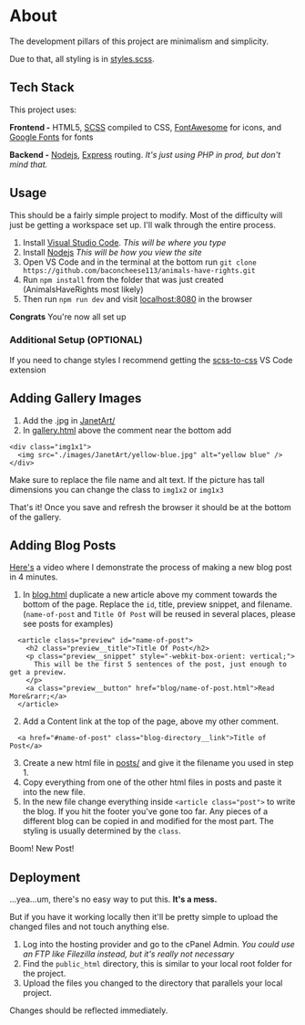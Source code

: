 # About

The development pillars of this project are minimalism and simplicity.

Due to that, all  styling is in [styles.scss](public/css/styles.scss).


## Tech Stack

This project uses:

**Frontend -** HTML5, [SCSS](https://sass-lang.com/documentation/syntax) compiled to CSS, [FontAwesome](https://fontawesome.com/icons?d=gallery) for icons, and [Google Fonts](https://fonts.google.com/) for fonts

**Backend -** [Nodejs](https://nodejs.org/en/), [Express](https://expressjs.com/) routing. *It's just using PHP in prod, but don't mind that.*


## Usage

This should be a fairly simple project to modify. Most of the difficulty will just be getting a workspace set up. I'll walk through the entire process.

1. Install [Visual Studio Code](https://code.visualstudio.com/). *This will be where you type*
2. Install [Nodejs](https://nodejs.org/en/) *This will be how you view the site*
3. Open VS Code and in the terminal at the bottom run `git clone https://github.com/baconcheese113/animals-have-rights.git`
4. Run `npm install` from the folder that was just created (AnimalsHaveRights most likely)
5. Then run `npm run dev` and visit [localhost:8080](http://localhost:8080) in the browser

**Congrats** You're now all set up

### Additional Setup (OPTIONAL)

If you need to change styles I recommend getting the [scss-to-css](https://marketplace.visualstudio.com/items?itemName=yutent.scss-to-css) VS Code extension


## Adding Gallery Images

1. Add the .jpg in [JanetArt/](public/images/JanetArt/)
2. In [gallery.html](public/gallery.html) above the comment near the bottom add
```
<div class="img1x1">
  <img src="./images/JanetArt/yellow-blue.jpg" alt="yellow blue" />
</div>
```
Make sure to replace the file name and alt text. If the picture has tall dimensions you can change the class to `img1x2` or `img1x3`

That's it! Once you save and refresh the browser it should be at the bottom of the gallery.


## Adding Blog Posts

[Here's](http://recordit.co/ptjAn8NsL3) a video where I demonstrate the process of making a new blog post in 4 minutes.

1. In [blog.html](public/blog.html) duplicate a new article above my comment towards the bottom of the page. Replace the `id`, title, preview snippet, and filename. (`name-of-post` and `Title Of Post` will be reused in several places, please see posts for examples)
```
  <article class="preview" id="name-of-post">
    <h2 class="preview__title">Title Of Post</h2>
    <p class="preview__snippet" style="-webkit-box-orient: vertical;">
      This will be the first 5 sentences of the post, just enough to get a preview.
    </p>
    <a class="preview__button" href="blog/name-of-post.html">Read More&rarr;</a>
  </article>
```
2. Add a Content link at the top of the page, above my other comment.
```
  <a href="#name-of-post" class="blog-directory__link">Title of Post</a>
```
3. Create a new html file in [posts/](public/posts/) and give it the filename you used in step 1.
4. Copy everything from one of the other html files in posts and paste it into the new file.
5. In the new file change everything inside `<article class="post">` to write the blog. If you hit the footer you've gone too far. Any pieces of a different blog can be copied in and modified for the most part. The styling is usually determined by the `class`.

Boom! New Post! 


## Deployment

...yea...um, there's no easy way to put this.
__It's a mess.__

But if you have it working locally then it'll be pretty simple to upload the changed files and not touch anything else.

1. Log into the hosting provider and go to the cPanel Admin. *You could use an FTP like Filezilla instead, but it's really not necessary*
2. Find the `public_html` directory, this is similar to your local root folder for the project.
3. Upload the files you changed to the directory that parallels your local project.

Changes should be reflected immediately.